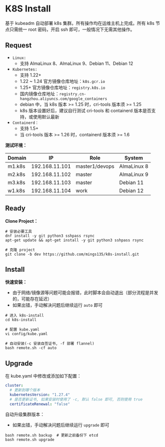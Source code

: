 # K8S Install

基于 kubeadm 自动部署 k8s 集群。所有操作均在运维主机上完成。所有 k8s 节点只需统一 root 密码，开启 ssh 即可，一般情况下无需其他操作。



## Request

- `Linux:` 
  - 支持 AlmaLinux 8、AlmaLinux 9、Debian 11、Debian 12
- `Kubernetes:` 
  - 支持 1.22+
  - 1.22 ~ 1.24 官方镜像仓库地址：`k8s.gcr.io`
  - 1.25+ 官方镜像仓库地址：`registry.k8s.io`
  - 国内镜像仓库地址：`registry.cn-hangzhou.aliyuncs.com/google_containers`
  - debian 中，当 k8s 版本 >= 1.25 时，cri-tools  版本须 >= 1.25
  - k8s 版本设置好后，建议自行测试 cri-tools 和 containerd 版本是否支持，或使用默认最新
- `Containerd：` 
  - 支持 1.5+
  - 当 cri-tools  版本 >= 1.26 时，containerd 版本须 >= 1.6



**测试环境：**

| Domain | IP             | Role           | System      |
| ------ | -------------- | -------------- | ----------- |
| m1.k8s | 192.168.11.101 | master1/devops | AlmaLinux 8 |
| m2.k8s | 192.168.11.102 | master         | AlmaLinux 9 |
| m3.k8s | 192.168.11.103 | master         | Debian 11   |
| w1.k8s | 192.168.11.104 | work           | Debian 12   |



## Ready

**Clone Project：**

```shell
# 安装必要工具
dnf install -y git python3 sshpass rsync
apt-get update && apt-get install -y git python3 sshpass rsync

# 克隆 project
git clone -b dev https://github.com/mings135/k8s-install.git
```



## Install

**快速安装：**

- 由于网络/镜像源等问题可能会报错，此时脚本会自动退出（部分流程是并发的，可能存在延迟）
- 如果出错，手动解决问题后继续运行 `auto` 即可

```shell
# 进入 k8s-install
cd k8s-install

# 配置 kube.yaml
vi config/kube.yaml

# 自动安装(-c 安装自签证书, -f 部署 flannel)
bash remote.sh -cf auto
```



## Upgrade

在 kube.yaml 中修改或添加如下配置：

```yaml
cluster:
  # 更新到哪个版本
  kubernetesVersion: "1.27.4"
  # 是否更新证书, 如果安装时使用了 -c, 默认 false 即可, 否则使用 true
  certificateRenewal: "false"
```



自动升级集群版本：

- 如果出错，手动解决问题后继续运行 `upgrade` 即可

```shell
bash remote.sh backup  # 更新之前备份下 etcd
bash remote.sh upgrade
```

